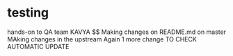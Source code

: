 # testing
hands-on to QA team
KAVYA $$ Making changes on README.md on master 
MAking changes in the upstream 
Again 1 more change
TO CHECK AUTOMATIC UPDATE
